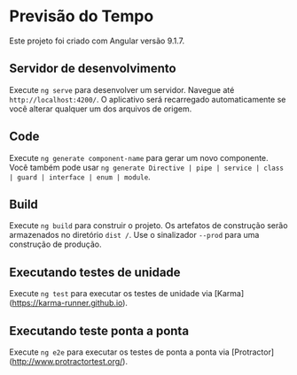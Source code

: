 # Previsão do Tempo

Este projeto foi criado com Angular versão 9.1.7.

## Servidor de desenvolvimento

Execute `ng serve` para desenvolver um servidor. Navegue até `http://localhost:4200/`. O aplicativo será recarregado automaticamente se você alterar qualquer um dos arquivos de origem.

## Code

Execute `ng generate component-name` para gerar um novo componente. Você também pode usar `ng generate Directive | pipe | service | class | guard | interface | enum | module`.

## Build

Execute `ng build` para construir o projeto. Os artefatos de construção serão armazenados no diretório `dist /`. Use o sinalizador `--prod` para uma construção de produção.

## Executando testes de unidade

Execute `ng test` para executar os testes de unidade via [Karma] (https://karma-runner.github.io).

## Executando teste ponta a ponta

Execute `ng e2e` para executar os testes de ponta a ponta via [Protractor] (http://www.protractortest.org/).
